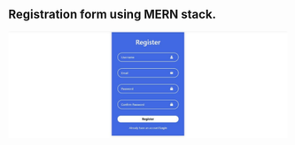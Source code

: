 
## Registration form using MERN stack.
![Register image](https://github.com/Aishwarya7S/registerReact/blob/5ae87b22ae6fa9ea3f749d0d69f27c8a93d3d6f3/Register.jpeg)
